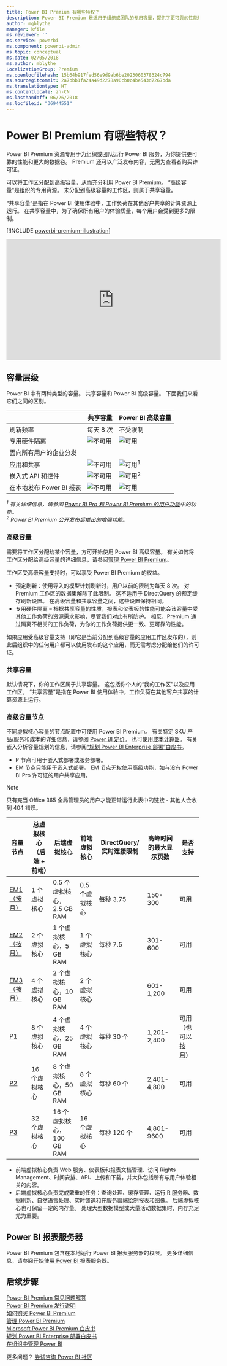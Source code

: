 ```yaml
---
title: Power BI Premium 有哪些特权？
description: Power BI Premium 是适用于组织或团队的专用容量，提供了更可靠的性能和更大的数据卷，使你无需购买每用户许可证。
author: mgblythe
manager: kfile
ms.reviewer: ''
ms.service: powerbi
ms.component: powerbi-admin
ms.topic: conceptual
ms.date: 02/05/2018
ms.author: mblythe
LocalizationGroup: Premium
ms.openlocfilehash: 15b64b917fed56e9d9ab6be2023060378324c794
ms.sourcegitcommit: 2a7bbb1fa24a49d2278a90cb0c4be543d7267bda
ms.translationtype: HT
ms.contentlocale: zh-CN
ms.lasthandoff: 06/26/2018
ms.locfileid: "36944551"
---
```

# <a name="power-bi-premium---what-is-it"></a>Power BI Premium 有哪些特权？
Power BI Premium 资源专用于为组织或团队运行 Power BI 服务，为你提供更可靠的性能和更大的数据卷。 Premium 还可以广泛发布内容，无需为查看者购买许可证。

可以将工作区分配到高级容量，从而充分利用 Power BI Premium。 “高级容量”是组织的专用资源。 未分配到高级容量的工作区，则属于共享容量。

“共享容量”是指在 Power BI 使用体验中，工作负荷在其他客户共享的计算资源上运行。 在共享容量中，为了确保所有用户的体验质量，每个用户会受到更多的限制。

[!INCLUDE [powerbi-premium-illustration](./includes/powerbi-premium-illustration.md)]

<iframe width="560" height="315" src="https://www.youtube.com/embed/lNQDkN0GXzU?rel=0&amp;showinfo=0" frameborder="0" allowfullscreen></iframe>

## <a name="capacity-tiers"></a>容量层级
Power BI 中有两种类型的容量。 共享容量和 Power BI 高级容量。 下面我们来看它们之间的区别。

|  | 共享容量 | Power BI 高级容量 |
| --- | --- | --- |
| 刷新频率 |每天 8 次 |不受限制 |
| 专用硬件隔离 |![](media/service-premium/not-available.png "不可用") |![](media/service-premium/available.png "可用") |
| 面向所有用户的企业分发 | | |
| 应用和共享 |![](media/service-premium/not-available.png "不可用") |![](media/service-premium/available.png "可用")<sup>1</sup> |
| 嵌入式 API 和控件 |![](media/service-premium/not-available.png "不可用") |![](media/service-premium/available.png "可用")<sup>2</sup> |
| 在本地发布 Power BI 报表 |![](media/service-premium/not-available.png "不可用") |![](media/service-premium/available.png "可用") |

*<sup>1</sup> 有关详细信息，请参阅 [Power BI Pro 和 Power BI Premium 的用户功能](service-free-vs-pro.md)中的功能。*  
*<sup>2</sup> Power BI Premium 公开发布后推出的增强功能。*

### <a name="premium-capacity"></a>高级容量
需要将工作区分配给某个容量，方可开始使用 Power BI 高级容量。 有关如何将工作区分配给高级容量的详细信息，请参阅[管理 Power BI Premium](service-admin-premium-manage.md)。

工作区受高级容量支持时，可以享受 Power BI Premium 的权益。

* 预定刷新：使用导入的模型计划刷新时，用户以前的限制为每天 8 次。 对 Premium 工作区的数据集解除了此限制。 这不适用于 DirectQuery 的预定缓存刷新设置。 在高级容量和共享容量之间，这些设置保持相同。
* 专用硬件隔离 – 根据共享容量的性质，报表和仪表板的性能可能会该容量中受其他工作负荷的资源需求影响，尽管我们对此有所防护。 相反，Premium 通过隔离不相关的工作负荷，为你的工作负荷提供更一致、更可靠的性能。

如果应用受高级容量支持（即它是当前分配到高级容量的应用工作区发布的），则此后组织中的任何用户都可以使用发布的这个应用，而无需考虑分配给他们的许可证。

### <a name="shared-capacity"></a>共享容量
默认情况下，你的工作区属于共享容量。 这包括你个人的“我的工作区”以及应用工作区。 “共享容量”是指在 Power BI 使用体验中，工作负荷在其他客户共享的计算资源上运行。

<a name="premiumskus"/>

### <a name="premium-capacity-nodes"></a>高级容量节点
不同虚拟核心容量的节点配置中可使用 Power BI Premium。 有关特定 SKU 产品/服务和成本的详细信息，请参阅 [Power BI 定价](https://powerbi.microsoft.com/pricing/)。 也可使用[成本计算器](https://powerbi.microsoft.com/calculator/)。 有关嵌入分析容量规划的信息，请参阅[“规划 Power BI Enterprise 部署”白皮书](https://aka.ms/pbienterprisedeploy)。

* P 节点可用于嵌入式部署或服务部署。
* EM 节点只能用于嵌入式部署。 EM 节点无权使用高级功能，如与没有 Power BI Pro 许可证的用户共享应用。

>[!NOTE]
>只有充当 Office 365 全局管理员的用户才能正常运行此表中的链接 - 其他人会收到 404 错误。 

| 容量节点 | 总虚拟核心<br/>（后端 + 前端） | 后端虚拟核心 | 前端虚拟核心 | DirectQuery/实时连接限制 | 高峰时间的最大显示页数 | 是否支持 |
| --- | --- | --- | --- | --- | --- | --- |
| [EM1（按月）](https://portal.office.com/SubscriptionDetails?OfferId=4004702D-749C-4F74-BF47-3048F1833780&adminportal=1) |1 个虚拟核心 |0.5 个虚拟核心，2.5 GB RAM |0.5 个虚拟核心 |每秒 3.75 |150-300 |可用 |
| [EM2（按月）](https://portal.office.com/SubscriptionDetails?OfferId=4004702D-749C-4F74-BF47-3048F1833780&adminportal=1) |2 个虚拟核心 |1 个虚拟核心，5 GB RAM |1 个虚拟核心 |每秒 7.5 |301-600 |可用 |
| [EM3（按月）](https://portal.office.com/SubscriptionDetails?OfferId=4004702D-749C-4F74-BF47-3048F1833780&adminportal=1) |4 个虚拟核心 |2 个虚拟核心，10 GB RAM |2 个虚拟核心 | |601-1,200 |可用 |
| [P1](https://portal.office.com/SubscriptionDetails?OfferId=b3ec5615-cc11-48de-967d-8d79f7cb0af1&adminportal=1) |8 个虚拟核心 |4 个虚拟核心，25 GB RAM |4 个虚拟核心 |每秒 30 个 |1,201-2,400 |可用（也可以[按月](https://portal.office.com/SubscriptionDetails?OfferId=E4C8EDD3-74A1-4D42-A738-C647972FBE81&adminportal=1)） |
| [P2](https://portal.office.com/SubscriptionDetails?OfferId=062F2AA7-B4BC-4B0E-980F-2072102D8605&adminportal=1) |16 个虚拟核心 |8 个虚拟核心，50 GB RAM |8 个虚拟核心 |每秒 60 个 |2,401-4,800 |可用 |
| [P3](https://portal.office.com/SubscriptionDetails?OfferId=40c7d673-375c-42a1-84ca-f993a524fed0&adminportal=1) |32 个虚拟核心 |16 个虚拟核心，100 GB RAM |16 个虚拟核心 |每秒 120 个 |4,801-9600 |可用 |

* 前端虚拟核心负责 Web 服务、仪表板和报表文档管理、访问 Rights Management、时间安排、API、上传和下载，并大体包括所有与用户体验相关的内容。
* 后端虚拟核心负责完成繁重的任务：查询处理、缓存管理、运行 R 服务器、数据刷新、自然语言处理、实时馈送和在服务器端绘制报表和图像。 后端虚拟核心也可保留一定的内存量。 处理大型数据模型或大量活动数据集时，内存充足尤为重要。

## <a name="power-bi-report-server"></a>Power BI 报表服务器
Power BI Premium 包含在本地运行 Power BI 报表服务器的权限。 更多详细信息，请参阅[开始使用 Power BI 报表服务器](report-server/get-started.md)。

## <a name="next-steps"></a>后续步骤
[Power BI Premium 常见问题解答](service-premium-faq.md)  
[Power BI Premium 发行说明](service-premium-release-notes.md)  
[如何购买 Power BI Premium](service-admin-premium-purchase.md)  
[管理 Power BI Premium](service-admin-premium-manage.md)  
[Microsoft Power BI Premium 白皮书](https://aka.ms/pbipremiumwhitepaper)  
[规划 Power BI Enterprise 部署白皮书](https://aka.ms/pbienterprisedeploy)  
[在组织中管理 Power BI](service-admin-administering-power-bi-in-your-organization.md)  

更多问题？ [尝试咨询 Power BI 社区](https://community.powerbi.com/)

